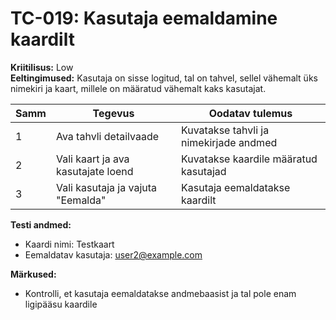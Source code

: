# TC-019: Kasutaja eemaldamine kaardilt
**Kriitilisus:** Low  
**Eeltingimused:** Kasutaja on sisse logitud, tal on tahvel, sellel vähemalt üks nimekiri ja kaart, millele on määratud vähemalt kaks kasutajat.

| Samm | Tegevus | Oodatav tulemus |
|------|---------|-----------------|
| 1    | Ava tahvli detailvaade | Kuvatakse tahvli ja nimekirjade andmed |
| 2    | Vali kaart ja ava kasutajate loend | Kuvatakse kaardile määratud kasutajad |
| 3    | Vali kasutaja ja vajuta "Eemalda" | Kasutaja eemaldatakse kaardilt |

**Testi andmed:**
- Kaardi nimi: Testkaart
- Eemaldatav kasutaja: user2@example.com

**Märkused:**
- Kontrolli, et kasutaja eemaldatakse andmebaasist ja tal pole enam ligipääsu kaardile 
